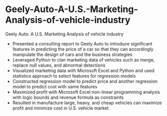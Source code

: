 # Geely-Auto-A-U.S.-Marketing-Analysis-of-vehicle-industry
Geely Auto: A U.S. Marketing Analysis of vehicle industry
-	Presented a consulting report to Geely Auto to introduce significant features in predicting the price of a car so that they can accordingly manipulate the design of cars and the business strategies
-	Leveraged Python to clan marketing data of vehicles such as merge, replace null values, and abnormal detections 
-	Visualized marketing data with Microsoft Excel and Python and used statistics approach to select features for regression models 
-	Constructed regression model to predict price and another regression model to predict cost with same features 
-	Maximized profit with Microsoft Excel non-linear programming analysis with logic bounds and revenue formula as constraints 
-	Resulted in manufacture large, heavy, and cheap vehicles can maximize profit and minimize cost in U.S. vehicle market  
